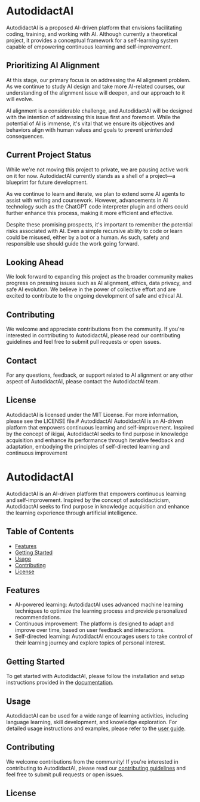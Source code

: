 # AutodidactAI

AutodidactAI is a proposed AI-driven platform that envisions facilitating coding, training, and working with AI. Although currently a theoretical project, it provides a conceptual framework for a self-learning system capable of empowering continuous learning and self-improvement.

## Prioritizing AI Alignment

At this stage, our primary focus is on addressing the AI alignment problem. As we continue to study AI design and take more AI-related courses, our understanding of the alignment issue will deepen, and our approach to it will evolve.

AI alignment is a considerable challenge, and AutodidactAI will be designed with the intention of addressing this issue first and foremost. While the potential of AI is immense, it's vital that we ensure its objectives and behaviors align with human values and goals to prevent unintended consequences.

## Current Project Status

While we're not moving this project to private, we are pausing active work on it for now. AutodidactAI currently stands as a shell of a project—a blueprint for future development.

As we continue to learn and iterate, we plan to extend some AI agents to assist with writing and coursework. However, advancements in AI technology such as the ChatGPT code interpreter plugin and others could further enhance this process, making it more efficient and effective.

Despite these promising prospects, it's important to remember the potential risks associated with AI. Even a simple recursive ability to code or learn could be misused, either by a bot or a human. As such, safety and responsible use should guide the work going forward.

## Looking Ahead

We look forward to expanding this project as the broader community makes progress on pressing issues such as AI alignment, ethics, data privacy, and safe AI evolution. We believe in the power of collective effort and are excited to contribute to the ongoing development of safe and ethical AI.

## Contributing

We welcome and appreciate contributions from the community. If you're interested in contributing to AutodidactAI, please read our contributing guidelines and feel free to submit pull requests or open issues.

## Contact

For any questions, feedback, or support related to AI alignment or any other aspect of AutodidactAI, please contact the AutodidactAI team.

## License

AutodidactAI is licensed under the MIT License. For more information, please see the LICENSE file.# AutodidactAI
AutodidactAI is an AI-driven platform that empowers continuous learning and self-improvement. Inspired by the concept of ikigai, AutodidactAI seeks to find purpose in knowledge acquisition and enhance its performance through iterative feedback and adaptation, embodying the principles of self-directed learning and continuous improvement
# AutodidactAI

AutodidactAI is an AI-driven platform that empowers continuous learning and self-improvement. Inspired by the concept of autodidacticism, AutodidactAI seeks to find purpose in knowledge acquisition and enhance the learning experience through artificial intelligence.

## Table of Contents

- [Features](#features)
- [Getting Started](#getting-started)
- [Usage](#usage)
- [Contributing](#contributing)
- [License](#license)

## Features

- AI-powered learning: AutodidactAI uses advanced machine learning techniques to optimize the learning process and provide personalized recommendations.
- Continuous improvement: The platform is designed to adapt and improve over time, based on user feedback and interactions.
- Self-directed learning: AutodidactAI encourages users to take control of their learning journey and explore topics of personal interest.

## Getting Started

To get started with AutodidactAI, please follow the installation and setup instructions provided in the [documentation](link-to-documentation).

## Usage

AutodidactAI can be used for a wide range of learning activities, including language learning, skill development, and knowledge exploration. For detailed usage instructions and examples, please refer to the [user guide](link-to-user-guide).

## Contributing

We welcome contributions from the community! If you're interested in contributing to AutodidactAI, please read our [contributing guidelines](link-to-contributing-guidelines) and feel free to submit pull requests or open issues.

## License
